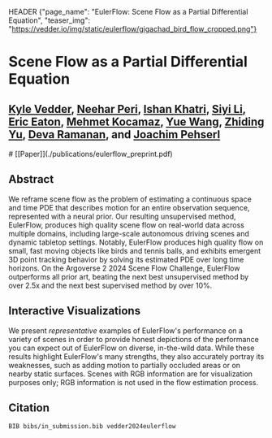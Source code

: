 HEADER {"page_name": "EulerFlow: Scene Flow as a Partial Differential Equation", "teaser_img": "https://vedder.io/img/static/eulerflow/gigachad_bird_flow_cropped.png"}

<style>
[id*="render-container"] {
    width: 100%;
    height: 600px;
    border: 1px solid #ccc;
    margin-top: 20px;
}
[id*="slider-container"] {
    width: 100%;
    margin-top: 20px;
    display: flex;
    align-items: center;
}
[id*="frame-slider"] {
    flex-grow: 1;
    margin-right: 10px;
}
[id*="frame-number"] {
    width: 50px;
    text-align: right;
}

.gigachad_viewer {
    display: none;
}


#filler {
    width: 100%;
    height: 200px;
    border: 1px solid #ccc;
    margin-top: 20px;
    background-color: #f0f0f0;
    display: flex;
    justify-content: center;
    align-items: center;
    /* Set font size */
    font-size: 24px;
}

</style>


# Scene Flow as a Partial Differential Equation

## [Kyle Vedder](http://vedder.io), [Neehar Peri](http://www.neeharperi.com/), [Ishan Khatri](https://ishan.khatri.io/), [Siyi Li](http://linkedin.com/in/siyi-li-14a958328), [Eric Eaton](https://www.seas.upenn.edu/~eeaton/), [Mehmet Kocamaz](https://www.linkedin.com/in/mehmet-kocamaz/), [Yue Wang](https://yuewang.xyz/), [Zhiding Yu](https://chrisding.github.io/), [Deva Ramanan](https://www.cs.cmu.edu/~deva/), and [Joachim Pehserl](https://www.linkedin.com/in/joachim-pehserl-45514a98/)


<div class="centered">
# [[Paper]](./publications/eulerflow_preprint.pdf)
</div>


## Abstract

We reframe scene flow as the problem of estimating a continuous space and time PDE that describes motion for an entire observation sequence, represented with a neural prior. Our resulting unsupervised method, EulerFlow, produces high quality scene flow on real-world data across multiple domains, including large-scale autonomous driving scenes and dynamic tabletop settings. Notably, EulerFlow produces high quality flow on small, fast moving objects like birds and tennis balls, and exhibits emergent 3D point tracking behavior by solving its estimated PDE over long time horizons. On the Argoverse 2 2024 Scene Flow Challenge, EulerFlow outperforms all prior art, beating the next best unsupervised method by over 2.5x and the next best supervised method by over 10%.

## Interactive Visualizations

We present _representative_ examples of EulerFlow's performance on a variety of scenes in order to provide honest depictions of the performance you can expect out of EulerFlow on diverse, in-the-wild data. While these results highlight EulerFlow's many strengths, they also accurately portray its weaknesses, such as adding motion to partially occluded areas or on nearby static surfaces. Scenes with RGB information are for visualization purposes only; RGB information is not used in the flow estimation process.

<div id="iteractive_vis"></div>

<script type="module">
import { setupSceneFlow } from './js/eulerflow/scene_flow_vis.js';
import { setupTraj } from './js/eulerflow/traj_vis.js';

const id_to_metadata = await fetch("./img/static/eulerflow/metadata.json").then(response => response.json())

const container_ids = Object.keys(id_to_metadata);


function showId(id) {
    // Hide the filler
    document.getElementById("filler").style.display = "none";
    // Hide all containers
    container_ids.forEach((id) => {
        document.getElementById(id).style.display = "none";
    });
    // Show the selected container
    document.getElementById(id).style.display = "block";

    // Load the scene flow and trajectory for the selected container
    let flow_container = document.getElementById(`${id}-flow-render-container`);
    let flow_slider = document.getElementById(`${id}-flow-frame-slider`);
    let flow_frame_number = document.getElementById(`${id}-flow-frame-number`);
    let traj_container = document.getElementById(`${id}-traj-render-container`);
    let traj_slider = document.getElementById(`${id}-traj-frame-slider`);
    let traj_frame_number = document.getElementById(`${id}-traj-frame-number`);

    // Check to see if the scene flow and trajectory have already been set up
    if (flow_container.innerHTML !== "" && traj_container.innerHTML !== "") {
        return;
    }

    let metadata = id_to_metadata[id];

    setupSceneFlow(flow_container, flow_slider, flow_frame_number, metadata.data_path, metadata.num_steps, metadata.camera_position, metadata.lookat);
    setupTraj(traj_container, traj_slider, traj_frame_number, metadata.data_path, metadata.num_traj, metadata.num_steps, metadata.camera_position, metadata.lookat);

}


const interactive_vis = document.getElementById("iteractive_vis");
// Create image row
const image_row = document.createElement("div");
// Add "centered" and "image_row" classes
image_row.className = "centered image_row";
interactive_vis.appendChild(image_row);

// Create filler div
const filler = document.createElement("div");
filler.id = "filler";
// Add centered class
filler.className = "centered";
filler.innerHTML = "Click one of the images above to view an interactive visualization of the scene flow and a trajectory.";
interactive_vis.appendChild(filler);


// Create row of images and make them clickable
container_ids.forEach((id) => {
    const metadata = id_to_metadata[id];
    const image_path = metadata.image_path;
    // Compute width based on number of images
    const width = `${100 / container_ids.length}%`;
    // Create image element
    const img = document.createElement("img");
    img.src = image_path;
    img.style.width = width;
    img.style.cursor = "pointer";
    // Make click event listener
    img.onclick = function() {
        showId(id);
    };
    // Add image to row
    image_row.appendChild(img);
});


container_ids.forEach((id) => {
    const metadata = id_to_metadata[id];
    const name = metadata.title;
    const num_steps = metadata.num_steps;
    const num_traj = metadata.num_traj;

    // Create base wrapper
    const container = document.createElement("div");
    container.id = id;
    container.className = "gigachad_viewer";
    interactive_vis.appendChild(container);
    

    // ===========
    // Scene Flow
    // ===========


    // Add scene flow header
    const header = document.createElement("h3");
    header.innerHTML = `${name} Scene Flow`;
    container.appendChild(header);

    // Add centered div
    const centered = document.createElement("div");
    centered.className = "centered";
    container.appendChild(centered);

    // Add flow render container
    const flow_render_container = document.createElement("div");
    flow_render_container.id = `${id}-flow-render-container`;
    centered.appendChild(flow_render_container);

    // Add flow slider container
    const flow_slider_container = document.createElement("div");
    flow_slider_container.id = `${id}-flow-slider-container`;
    centered.appendChild(flow_slider_container);

    // Add flow slider
    const flow_slider = document.createElement("input");
    flow_slider.type = "range";
    flow_slider.id = `${id}-flow-frame-slider`;
    flow_slider.min = 0;
    flow_slider.max = num_steps - 1;
    flow_slider.value = 0;
    flow_slider.className = "centered";
    flow_slider_container.appendChild(flow_slider);

    // Add "Frame " text and frame number
    const frame_number = document.createElement("span");
    frame_number.id = `${id}-flow-frame-number`;
    frame_number.innerHTML = "0";
    flow_slider_container.appendChild(document.createTextNode("Frame "));
    flow_slider_container.appendChild(frame_number);

    // Add instructions
    const flow_instructions = document.createElement("p");
    flow_instructions.innerHTML = "Use the slider or arrow keys to navigate through the frames.";
    centered.appendChild(flow_instructions);



    // ===========
    // Trajectory
    // ===========

    // Add trajectory header
    const traj_header = document.createElement("h3");
    traj_header.innerHTML = `${name} Trajectory`;
    container.appendChild(traj_header);

    // Add centered div
    const traj_centered = document.createElement("div");
    traj_centered.className = "centered";
    container.appendChild(traj_centered);

    // Add traj render container
    const traj_render_container = document.createElement("div");
    traj_render_container.id = `${id}-traj-render-container`;
    traj_centered.appendChild(traj_render_container);

    // Add traj slider container
    const traj_slider_container = document.createElement("div");
    traj_slider_container.id = `${id}-traj-slider-container`;
    traj_centered.appendChild(traj_slider_container);

    // Add traj slider
    const traj_slider = document.createElement("input");
    traj_slider.type = "range";
    traj_slider.id = `${id}-traj-frame-slider`;
    traj_slider.min = 0;
    traj_slider.max = num_steps - 1;
    traj_slider.value = 0;
    traj_slider.className = "centered";
    traj_slider_container.appendChild(traj_slider);

    // Add "Frame " text and frame number
    const traj_frame_number = document.createElement("span");
    traj_frame_number.id = `${id}-traj-frame-number`;
    traj_frame_number.innerHTML = "0";
    traj_slider_container.appendChild(document.createTextNode("Frame "));
    traj_slider_container.appendChild(traj_frame_number);

    // Add instructions
    const traj_instructions = document.createElement("p");
    traj_instructions.innerHTML = "Use the slider or arrow keys to navigate through the frames.";
    // If there are multiple trajectories, add a note about the color scheme
    if (num_traj > 1) {
        traj_instructions.innerHTML += " Color represents Euler integration with shorter step sizes from Δt = 1 to Δt = 1/8. Full red represents Δt = 1.";
    }
    traj_centered.appendChild(traj_instructions);
});

// Create a Web Worker for preloading all PLY and JSON files
const preloadWorker = new Worker('js/eulerflow/preloader.js', { type: "module" });

// Start preloading files in the background
preloadWorker.postMessage('start');

// Listen for success or error messages from the worker
preloadWorker.onmessage = function(event) {
    if (event.data.status === 'success') {
        console.log('All PLY and JSON files preloaded successfully');
    } else if (event.data.status === 'error') {
        console.error('Error preloading files:', event.data.error);
    }
};

</script>

## Citation

```
BIB bibs/in_submission.bib vedder2024eulerflow
```